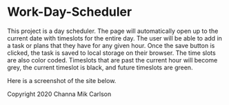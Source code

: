 # Work-Day-Scheduler

This project is a day scheduler. The page will automatically open up to the current date with timeslots for the entire day. The user will be able to add in a task or plans that they have for any given hour. Once the save button is clicked, the task is saved to local storage on their browser. The time slots are also color coded. Timeslots that are past the current hour will become grey, the current timeslot is black, and future timeslots are green.

Here is a screenshot of the site below.

Copyright 2020 Channa Mik Carlson
